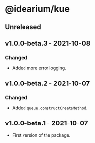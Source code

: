 # @idearium/kue

## Unreleased

## v1.0.0-beta.3 - 2021-10-08

### Changed

-   Added more error logging.

## v1.0.0-beta.2 - 2021-10-07

### Changed

-   Added `queue.constructCreateMethod`.

## v1.0.0-beta.1 - 2021-10-07

-   First version of the package.
